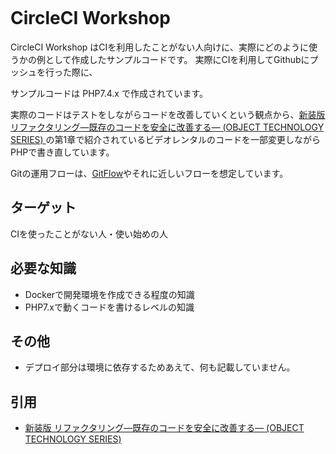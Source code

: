 [![<CircleCI>](https://circleci.com/gh/ymgn/workshop-circleci.svg?style=svg)](https://circleci.com/gh/ymgn/workshop-circleci)

# CircleCI Workshop

CircleCI Workshop はCIを利用したことがない人向けに、実際にどのように使うかの例として作成したサンプルコードです。
実際にCIを利用してGithubにプッシュを行った際に、

サンプルコードは PHP7.4.x で作成されています。

実際のコードはテストをしながらコードを改善していくという観点から、[新装版 リファクタリング―既存のコードを安全に改善する― (OBJECT TECHNOLOGY SERIES) ][新装版 リファクタリング]の第1章で紹介されているビデオレンタルのコードを一部変更しながらPHPで書き直しています。

Gitの運用フローは、[GitFlow][GitFlow]やそれに近しいフローを想定しています。

## ターゲット
CIを使ったことがない人・使い始めの人

## 必要な知識
- Dockerで開発環境を作成できる程度の知識
- PHP7.xで動くコードを書けるレベルの知識

## その他
- デプロイ部分は環境に依存するためあえて、何も記載していません。

## 引用
- [新装版 リファクタリング―既存のコードを安全に改善する― (OBJECT TECHNOLOGY SERIES) ][新装版 リファクタリング]

[新装版 リファクタリング]: https://www.amazon.co.jp/%E3%83%AA%E3%83%95%E3%82%A1%E3%82%AF%E3%82%BF%E3%83%AA%E3%83%B3%E3%82%B0%E2%80%95%E6%97%A2%E5%AD%98%E3%81%AE%E3%82%B3%E3%83%BC%E3%83%89%E3%82%92%E5%AE%89%E5%85%A8%E3%81%AB%E6%94%B9%E5%96%84%E3%81%99%E3%82%8B%E2%80%95-OBJECT-TECHNOLOGY-Martin-Fowler/dp/427405019X/ref=tmm_pap_swatch_0?_encoding=UTF8&qid=&sr=
[PHPStanで始める継続的静的解析 #phperkaigi /php-static-analysis]: https://speakerdeck.com/hirak/php-static-analysis
[GitFlow]: https://nvie.com/posts/a-successful-git-branching-model/
[Github Flow]: http://scottchacon.com/2011/08/31/github-flow.html
